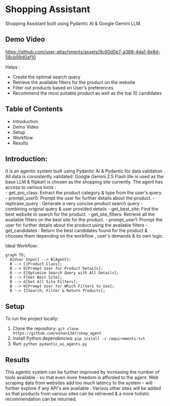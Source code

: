 # Shopping Assistant 
Shopping Assistant built using Pydantic AI & Google Gemini LLM. 

## Demo Video

https://github.com/user-attachments/assets/9c60d0e7-a388-4da1-8e8d-58cb99d0af10

Helps : 
- Create the optimal search query 
- Retrieve the available filters for the product on the website 
- Filter out products based on User's preferences 
- Recommend the most suitable product as well as the top 10 candidates

## Table of Contents
- Introduction
- Demo Video
- Setup
- Workflow
- Results

## Introduction:
It is an agentic system built using Pydantic AI & Pydantic for data validation . All data is consistently validated. Google Gemini 2.5 Flash lite is used as the base LLM & flipkart is chosen as the shopping site currently. The agent has access to various tools :  
            - get_pro_class: Extract the product category & type from the user's query.
            - prompt_user0: Prompt the user for further details about the product.
            - rephrase_query : Generate a very concise product search query - combining original query & user provided details
            - get_best_site: Find the best website to search for the product.
            - get_site_filters: Retrieve all the available filters on the best site for the product.
            - prompt_user1: Prompt the user for further details about the product using the available filters
            - get_candidates : Return the best candidates found for the product 
& chooses them depending on the workflow , user's demands & its own logic.

Ideal Workflow: 

```mermaid
graph TD;
  A[User Input] --> B[Agent];
  B --> C[Product Class];
  B --> D[Prompt User for Product Details];
  B --> E[Optimize Search Query with All Details];
  B --> F[Get Best Site];
  B --> G[Get All Site Filters];
  B --> H[Prompt User for Which Filters to Use];
  B --> I[Search, Filter & Return Products];
```


## Setup
To run the project locally: 
1. Clone the repository:
`git clone https://github.com/eshan1347/shop_agent`
2. Install Python dependencies:
`pip install -r requirements.txt`
3. Run:
`python pydantic_ai_agents.py`

## Results

This agentic system can be further improved by increasing the number of tools available - so that even more freedom is afforded to the agent. Web scraping data from websites add too much latency to the system - will further explore if any API's are available . Various other sites will be added so that products from various sites can be retrieved & a more holistic recommendation can be returned. 
